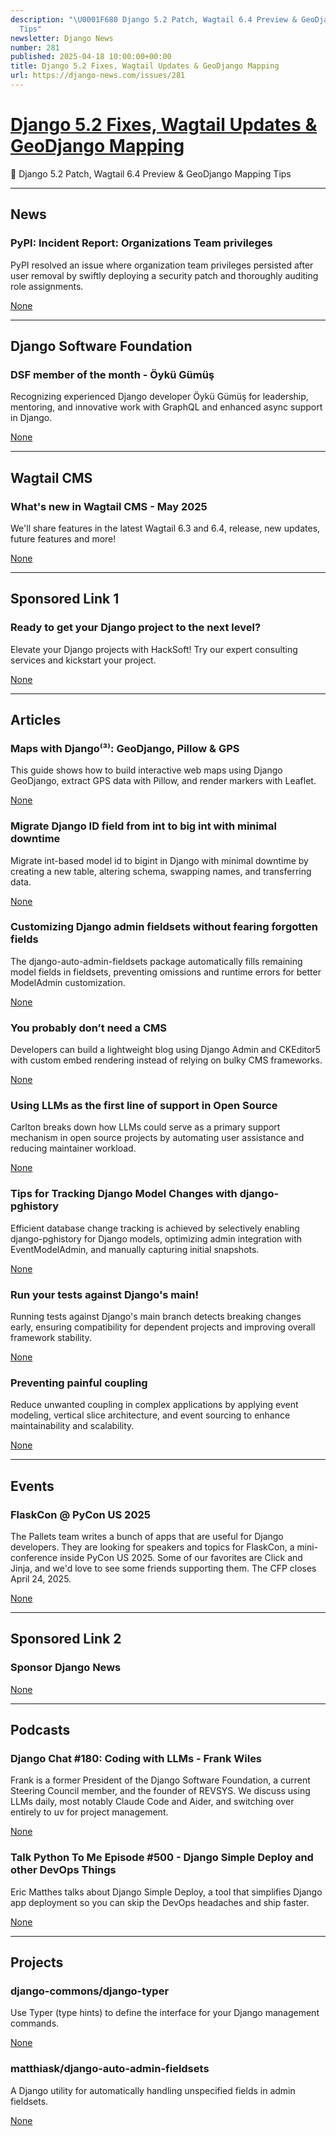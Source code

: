 ```yaml
---
description: "\U0001F680 Django 5.2 Patch, Wagtail 6.4 Preview & GeoDjango Mapping
  Tips​"
newsletter: Django News
number: 281
published: 2025-04-18 10:00:00+00:00
title: Django 5.2 Fixes, Wagtail Updates & GeoDjango Mapping​
url: https://django-news.com/issues/281
---
```


# [Django 5.2 Fixes, Wagtail Updates &amp; GeoDjango Mapping​](https://django-news.com/issues/281)

🚀 Django 5.2 Patch, Wagtail 6.4 Preview &amp; GeoDjango Mapping Tips​

  ----

  ## News

  ### PyPI: Incident Report: Organizations Team privileges

  <p>PyPI resolved an issue where organization team privileges persisted after user removal by swiftly deploying a security patch and thoroughly auditing role assignments.</p>

  [None](None)

  ----

  ## Django Software Foundation

  ### DSF member of the month - Öykü Gümüş

  <p>Recognizing experienced Django developer Öykü Gümüş for leadership, mentoring, and innovative work with GraphQL and enhanced async support in Django.</p>

  [None](None)

  ----

  ## Wagtail CMS

  ### What's new in Wagtail CMS - May 2025

  <p>We'll share features in the latest Wagtail 6.3 and 6.4, release, new updates, future features and more!</p>

  [None](None)

  ----

  ## Sponsored Link 1

  ### Ready to get your Django project to the next level?

  <p>Elevate your Django projects with HackSoft! Try our expert consulting services and kickstart your project.</p>

  [None](None)

  ----

  ## Articles

  ### Maps with Django⁽³⁾: GeoDjango, Pillow & GPS

  <p>This guide shows how to build interactive web maps using Django GeoDjango, extract GPS data with Pillow, and render markers with Leaflet.</p>

  [None](None)

  ### Migrate Django ID field from int to big int with minimal downtime

  <p>Migrate int-based model id to bigint in Django with minimal downtime by creating a new table, altering schema, swapping names, and transferring data.</p>

  [None](None)

  ### Customizing Django admin fieldsets without fearing forgotten fields

  <p>The django-auto-admin-fieldsets package automatically fills remaining model fields in fieldsets, preventing omissions and runtime errors for better ModelAdmin customization.</p>

  [None](None)

  ### You probably don’t need a CMS

  <p>Developers can build a lightweight blog using Django Admin and CKEditor5 with custom embed rendering instead of relying on bulky CMS frameworks.</p>

  [None](None)

  ### Using LLMs as the first line of support in Open Source

  <p>Carlton breaks down how LLMs could serve as a primary support mechanism in open source projects by automating user assistance and reducing maintainer workload.</p>

  [None](None)

  ### Tips for Tracking Django Model Changes with django-pghistory

  <p>Efficient database change tracking is achieved by selectively enabling django-pghistory for Django models, optimizing admin integration with EventModelAdmin, and manually capturing initial snapshots.</p>

  [None](None)

  ### Run your tests against Django's main!

  <p>Running tests against Django's main branch detects breaking changes early, ensuring compatibility for dependent projects and improving overall framework stability.</p>

  [None](None)

  ### Preventing painful coupling

  <p>Reduce unwanted coupling in complex applications by applying event modeling, vertical slice architecture, and event sourcing to enhance maintainability and scalability.</p>

  [None](None)

  ----

  ## Events

  ### FlaskCon @ PyCon US 2025

  <p>The Pallets team writes a bunch of apps that are useful for Django developers. They are looking for speakers and topics for FlaskCon, a mini-conference inside PyCon US 2025. Some of our favorites are Click and Jinja, and we'd love to see some friends supporting them. The CFP closes April 24, 2025.</p>

  [None](None)

  ----

  ## Sponsored Link 2

  ### Sponsor Django News

  

  [None](None)

  ----

  ## Podcasts

  ### Django Chat #180: Coding with LLMs - Frank Wiles

  <p>Frank is a former President of the Django Software Foundation, a current Steering Council member, and the founder of REVSYS. We discuss using LLMs daily, most notably Claude Code and Aider, and switching over entirely to uv for project management.</p>

  [None](None)

  ### Talk Python To Me Episode #500 - Django Simple Deploy and other DevOps Things

  <p>Eric Matthes talks about Django Simple Deploy, a tool that simplifies Django app deployment so you can skip the DevOps headaches and ship faster.</p>

  [None](None)

  ----

  ## Projects

  ### django-commons/django-typer

  <p>Use Typer (type hints) to define the interface for your Django management commands.</p>

  [None](None)

  ### matthiask/django-auto-admin-fieldsets

  <p>A Django utility for automatically handling unspecified fields in admin fieldsets.</p>

  [None](None)
